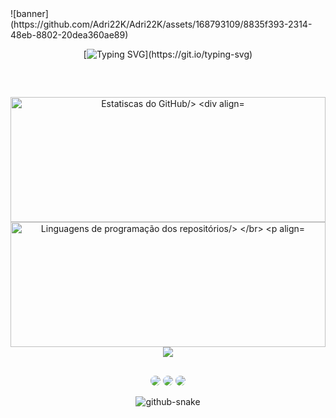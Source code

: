 <picture>
![banner](https://github.com/Adri22K/Adri22K/assets/168793109/8835f393-2314-48eb-8802-20dea360ae89)
</picture>

<br />

<div align="center">

[![Typing SVG](https://readme-typing-svg.demolab.com?font=Pacifico&size=28&duration=3000&pause=1000&color=EDC5F8&center=verdadeiro&vCenter=falso&repeat=falso&random=falso&width=600&lines=++++++++++++%F0%9F%8C%BA+Hi%2C+welcome+to+my+profile!;+I'm+Adrielle+and+I'm+a+programming+student!)](https://git.io/typing-svg)
</div>

</br>

##

<div align="center" > 
    <img width="100%" height="200px"src="https://github-readme-stats.vercel.app/api?username=Adri22K&show_icons=true&theme=dracula" alt="Estatiscas do GitHub/>
    
<div align="center"> 
    <img width="100%" height="200px"src="https://github-readme-stats.vercel.app/api/top-langs/?username=Adri22K&layout=compact&theme=dracula"  alt="Linguagens de programação dos repositórios/>

</br>



<p align="center">
  <a href="https://skillicons.dev">
    <img src="https://skillicons.dev/icons?i=github,c,html,css,java,js,mysql,php,postgres" />
  </a>
</p>

##


<div align="center"> 

<a href = "mailto:stollemberger35@gmail.com"> <img src="https://img.shields.io/badge/-Gmail-%23333?style=for-the-badge&logo=gmail&logoColor=white"  style="border-radius: 30px" target="_blank"></a>
<a href="https://discord.gg/9NtTgDS7" target="_blank"><img src="https://img.shields.io/badge/Discord-7289DA?style=for-the-badge&logo=discord&logoColor=white" style="border-radius: 30px" target="_blank"></a> 
<a href="https://www.instagram.com/a.stollemberger/" target="_blank"><img src="https://img.shields.io/badge/Instagram-E4405F?style=for-the-badge&logo=instagram&logoColor=white" style="border-radius: 30px" target="_blank"></a> 
 </div>

<picture>
  <source media="prefers-color-scheme: dark" srcset="github-snake-dark.svg" />
  <img alt="github-snake" src="github-snake-dark.svg" />
</picture>
